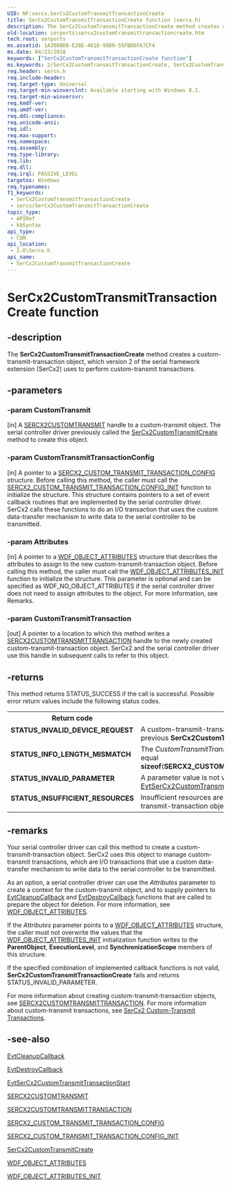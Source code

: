 ```yaml
---
UID: NF:sercx.SerCx2CustomTransmitTransactionCreate
title: SerCx2CustomTransmitTransactionCreate function (sercx.h)
description: The SerCx2CustomTransmitTransactionCreate method creates a custom-transmit-transaction object, which version 2 of the serial framework extension (SerCx2) uses to perform custom-transmit transactions.
old-location: serports\sercx2customtransmittransactioncreate.htm
tech.root: serports
ms.assetid: 1A308BD8-E28E-4618-99D0-55FBD6FA7CF4
ms.date: 04/23/2018
keywords: ["SerCx2CustomTransmitTransactionCreate function"]
ms.keywords: 2/SerCx2CustomTransmitTransactionCreate, SerCx2CustomTransmitTransactionCreate, SerCx2CustomTransmitTransactionCreate method [Serial Ports], serports.sercx2customtransmittransactioncreate
req.header: sercx.h
req.include-header: 
req.target-type: Universal
req.target-min-winverclnt: Available starting with Windows 8.1.
req.target-min-winversvr: 
req.kmdf-ver: 
req.umdf-ver: 
req.ddi-compliance: 
req.unicode-ansi: 
req.idl: 
req.max-support: 
req.namespace: 
req.assembly: 
req.type-library: 
req.lib: 
req.dll: 
req.irql: PASSIVE_LEVEL
targetos: Windows
req.typenames: 
f1_keywords:
 - SerCx2CustomTransmitTransactionCreate
 - sercx/SerCx2CustomTransmitTransactionCreate
topic_type:
 - APIRef
 - kbSyntax
api_type:
 - COM
api_location:
 - 2.0\Sercx.h
api_name:
 - SerCx2CustomTransmitTransactionCreate
---
```


# SerCx2CustomTransmitTransactionCreate function


## -description

The <b>SerCx2CustomTransmitTransactionCreate</b> method creates a custom-transmit-transaction object, which version 2 of the serial framework extension (SerCx2) uses to perform custom-transmit transactions.

## -parameters

### -param CustomTransmit 

[in]
A <a href="/windows-hardware/drivers/serports/sercx2-object-handles">SERCX2CUSTOMTRANSMIT</a> handle to a custom-transmit object. The serial controller driver previously called the <a href="/windows-hardware/drivers/ddi/sercx/nf-sercx-sercx2customtransmitcreate">SerCx2CustomTransmitCreate</a> method to create this object.

### -param CustomTransmitTransactionConfig 

[in]
A pointer to a <a href="/windows-hardware/drivers/ddi/sercx/ns-sercx-_sercx2_custom_transmit_transaction_config">SERCX2_CUSTOM_TRANSMIT_TRANSACTION_CONFIG</a> structure. Before calling this method, the caller must call the <a href="/windows-hardware/drivers/ddi/sercx/nf-sercx-sercx2_custom_transmit_transaction_config_init">SERCX2_CUSTOM_TRANSMIT_TRANSACTION_CONFIG_INIT</a> function to initialize the structure. This structure contains pointers to a set of event callback routines that are implemented by the serial controller driver. SerCx2 calls these functions to do an I/O transaction that uses the custom data-transfer mechanism to write data to the serial controller to be transmitted.

### -param Attributes 

[in]
A pointer to a <a href="/windows-hardware/drivers/ddi/wdfobject/ns-wdfobject-_wdf_object_attributes">WDF_OBJECT_ATTRIBUTES</a> structure that describes the attributes to assign to the new custom-transmit-transaction object. Before calling this method, the caller must call the <a href="/windows-hardware/drivers/ddi/wdfobject/nf-wdfobject-wdf_object_attributes_init">WDF_OBJECT_ATTRIBUTES_INIT</a> function to initialize the structure. This parameter is optional and can be specified as WDF_NO_OBJECT_ATTRIBUTES if the serial controller driver does not need to assign attributes to the object. For more information, see Remarks.

### -param CustomTransmitTransaction 

[out]
A pointer to a location to which this method writes a <a href="/windows-hardware/drivers/serports/sercx2-object-handles">SERCX2CUSTOMTRANSMITTRANSACTION</a> handle to the newly created custom-transmit-transaction object. SerCx2 and the serial controller driver use this handle in subsequent calls to refer to this object.

## -returns

This method returns STATUS_SUCCESS if the call is successful. Possible error return values include the following status codes.

<table>
<tr>
<th>Return code</th>
<th>Description</th>
</tr>
<tr>
<td width="40%">
<dl>
<dt><b>STATUS_INVALID_DEVICE_REQUEST</b></dt>
</dl>
</td>
<td width="60%">
A custom-transmit-transaction object already exists from a previous <b>SerCx2CustomTransmitTransactionCreate</b> call.

</td>
</tr>
<tr>
<td width="40%">
<dl>
<dt><b>STATUS_INFO_LENGTH_MISMATCH</b></dt>
</dl>
</td>
<td width="60%">
The <i>CustomTransmitTransactionConfig</i>-><b>Size</b> value does not equal <b>sizeof</b>(<b>SERCX2_CUSTOM_TRANSMIT_TRANSACTION_CONFIG</b>).

</td>
</tr>
<tr>
<td width="40%">
<dl>
<dt><b>STATUS_INVALID_PARAMETER</b></dt>
</dl>
</td>
<td width="60%">
A parameter value is not valid. The caller must supply a valid <a href="/windows-hardware/drivers/ddi/sercx/nc-sercx-evt_sercx2_custom_transmit_transaction_start">EvtSerCx2CustomTransmitTransactionStart</a> function pointer.

</td>
</tr>
<tr>
<td width="40%">
<dl>
<dt><b>STATUS_INSUFFICIENT_RESOURCES</b></dt>
</dl>
</td>
<td width="60%">
Insufficient resources are available to create the custom-transmit-transaction object.

</td>
</tr>
</table>

## -remarks

Your serial controller driver can call this method to create a custom-transmit-transaction object. SerCx2 uses this object to manage custom-transmit transactions, which are I/O transactions that use a custom data-transfer mechanism to write data to the serial controller to be transmitted.

As an option, a serial controller driver can use the <i>Attributes</i> parameter to create a context for the custom-transmit object, and to supply pointers to <a href="/windows-hardware/drivers/ddi/wdfobject/nc-wdfobject-evt_wdf_object_context_cleanup">EvtCleanupCallback</a> and <a href="/windows-hardware/drivers/ddi/wdfobject/nc-wdfobject-evt_wdf_object_context_destroy">EvtDestroyCallback</a> functions that are called to prepare the object for deletion. For more information, see <a href="/windows-hardware/drivers/ddi/wdfobject/ns-wdfobject-_wdf_object_attributes">WDF_OBJECT_ATTRIBUTES</a>.

If the <i>Attributes</i> parameter points to a <a href="/windows-hardware/drivers/ddi/wdfobject/ns-wdfobject-_wdf_object_attributes">WDF_OBJECT_ATTRIBUTES</a> structure, the caller must not overwrite the values that the <a href="/windows-hardware/drivers/ddi/wdfobject/nf-wdfobject-wdf_object_attributes_init">WDF_OBJECT_ATTRIBUTES_INIT</a> initialization function writes to the <b>ParentObject</b>, <b>ExecutionLevel</b>, and <b>SynchronizationScope</b> members of this structure.

If the specified combination of implemented callback functions is not valid, <b>SerCx2CustomTransmitTransactionCreate</b> fails and returns STATUS_INVALID_PARAMETER.

For more information about creating custom-transmit-transaction objects, see <a href="/windows-hardware/drivers/serports/sercx2-object-handles">SERCX2CUSTOMTRANSMITTRANSACTION</a>. For more information about custom-transmit transactions, see <a href="/previous-versions/dn265320(v=vs.85)">SerCx2 Custom-Transmit Transactions</a>.

## -see-also

<a href="/windows-hardware/drivers/ddi/wdfobject/nc-wdfobject-evt_wdf_object_context_cleanup">EvtCleanupCallback</a>



<a href="/windows-hardware/drivers/ddi/wdfobject/nc-wdfobject-evt_wdf_object_context_destroy">EvtDestroyCallback</a>



<a href="/windows-hardware/drivers/ddi/sercx/nc-sercx-evt_sercx2_custom_transmit_transaction_start">EvtSerCx2CustomTransmitTransactionStart</a>



<a href="/windows-hardware/drivers/serports/sercx2-object-handles">SERCX2CUSTOMTRANSMIT</a>



<a href="/windows-hardware/drivers/serports/sercx2-object-handles">SERCX2CUSTOMTRANSMITTRANSACTION</a>



<a href="/windows-hardware/drivers/ddi/sercx/ns-sercx-_sercx2_custom_transmit_transaction_config">SERCX2_CUSTOM_TRANSMIT_TRANSACTION_CONFIG</a>



<a href="/windows-hardware/drivers/ddi/sercx/nf-sercx-sercx2_custom_transmit_transaction_config_init">SERCX2_CUSTOM_TRANSMIT_TRANSACTION_CONFIG_INIT</a>



<a href="/windows-hardware/drivers/ddi/sercx/nf-sercx-sercx2customtransmitcreate">SerCx2CustomTransmitCreate</a>



<a href="/windows-hardware/drivers/ddi/wdfobject/ns-wdfobject-_wdf_object_attributes">WDF_OBJECT_ATTRIBUTES</a>



<a href="/windows-hardware/drivers/ddi/wdfobject/nf-wdfobject-wdf_object_attributes_init">WDF_OBJECT_ATTRIBUTES_INIT</a>